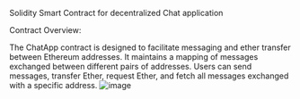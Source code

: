 Solidity Smart Contract for decentralized Chat application

Contract Overview:

The ChatApp contract is designed to facilitate messaging and ether transfer between Ethereum addresses.
It maintains a mapping of messages exchanged between different pairs of addresses.
Users can send messages, transfer Ether, request Ether, and fetch all messages exchanged with a specific address.
![image](https://github.com/Sonu208/Decentralized-ChatApp/assets/99793746/79f226f5-6b59-4d0c-a021-1b3c1eb5049c)
